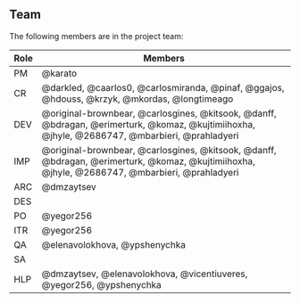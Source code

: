 ## Team

The following members are in the project team:

Role | Members
---|---
PM | @karato
CR | @darkled, @caarlos0, @carlosmiranda, @pinaf, @ggajos, @hdouss, @krzyk, @mkordas, @longtimeago
DEV | @original-brownbear, @carlosgines, @kitsook, @danff, @bdragan, @erimerturk, @komaz, @kujtimiihoxha, @jhyle, @2686747, @mbarbieri, @prahladyeri
IMP | @original-brownbear, @carlosgines, @kitsook, @danff, @bdragan, @erimerturk, @komaz, @kujtimiihoxha, @jhyle, @2686747, @mbarbieri, @prahladyeri
ARC | @dmzaytsev
DES | 
PO | @yegor256
ITR | @yegor256
QA | @elenavolokhova, @ypshenychka
SA | 
HLP | @dmzaytsev, @elenavolokhova, @vicentiuveres, @yegor256, @ypshenychka
